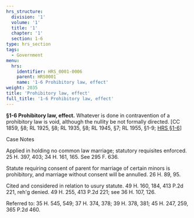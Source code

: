 ```yaml
---
hrs_structure:
  division: '1'
  volume: '1'
  title: '1'
  chapter: '1'
  section: 1-6
type: hrs_section
tags:
  - Government
menu:
  hrs:
    identifier: HRS_0001-0006
    parent: HRS0001
    name: '1-6 Prohibitory law, effect'
weight: 2035
title: 'Prohibitory law, effect'
full_title: '1-6 Prohibitory law, effect'
---
```

**§1-6 Prohibitory law, effect.** Whatever is done in contravention of a prohibitory law is void, although the nullity be not formally directed. [CC 1859, §8; RL 1925, §8; RL 1935, §8; RL 1945, §7; RL 1955, §1-9; [HRS §1-6](/title-1/chapter-1/section-1-6/)]

Case Notes

Applied in holding no common law marriage; statutory requisites enforced. 25 H. 397, 403; 34 H. 161, 165\. See 295 F. 636.

Statute requiring consent of parent for marriage of certain minors is prohibitory, and marriage without consent will be annulled. 26 H. 89, 95.

Cited and considered in relation to usury statute. 49 H. 160, 184, 413 P.2d 221, reh'g denied. 49 H. 255, 413 P.2d 221; see 36 H. 107, 126.

Referred to: 35 H. 545, 549; 37 H. 374, 378; 39 H. 378, 381; 45 H. 247, 259, 365 P.2d 460.